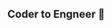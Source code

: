 ## Coder to Engneer 🐎


<!-- 나중에 써먹어야지~~~~
[![julse-dev's GitHub stats](https://github-readme-stats.vercel.app/api?username=julse-dev)](https://github.com/anuraghazra/github-readme-stats)
-->
